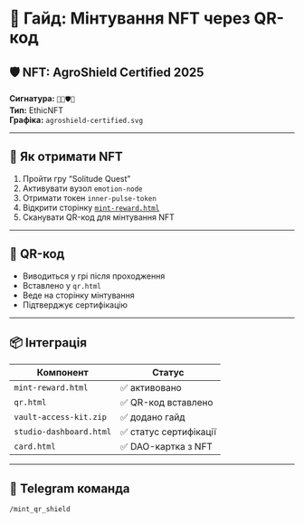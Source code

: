 # 📲 Гайд: Мінтування NFT через QR-код

## 🛡️ NFT: AgroShield Certified 2025  
**Сигнатура:** `🌱🧠🛡️📘`  
**Тип:** EthicNFT  
**Графіка:** `agroshield-certified.svg`

---

## 🎯 Як отримати NFT

1. Пройти гру “Solitude Quest”  
2. Активувати вузол `emotion-node`  
3. Отримати токен `inner-pulse-token`  
4. Відкрити сторінку [`mint-reward.html`](https://serghiilimborskyi.github.io/AgroProsper/mint-reward.html)  
5. Сканувати QR-код для мінтування NFT

---

## 📲 QR-код

- Виводиться у грі після проходження  
- Вставлено у `qr.html`  
- Веде на сторінку мінтування  
- Підтверджує сертифікацію

---

## 📦 Інтеграція

| Компонент              | Статус     |
|------------------------|------------|
| `mint-reward.html`     | ✅ активовано  
| `qr.html`              | ✅ QR-код вставлено  
| `vault-access-kit.zip` | ✅ додано гайд  
| `studio-dashboard.html`| ✅ статус сертифікації  
| `card.html`            | ✅ DAO-картка з NFT

---

## 🤖 Telegram команда

```bash
/mint_qr_shield
